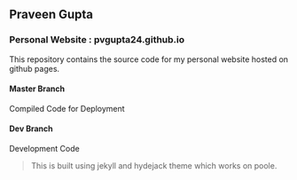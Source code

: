 ## Praveen Gupta

### Personal Website : pvgupta24.github.io

This repository contains the source code for my personal website hosted on github pages.

#### Master Branch
Compiled Code for Deployment

#### Dev Branch
Development Code

> This is built using jekyll and hydejack theme which works on poole.